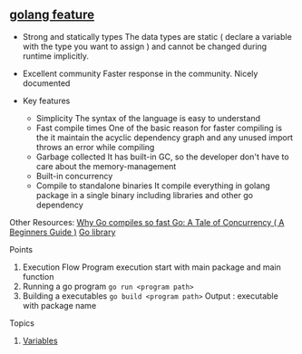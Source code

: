 ## [golang feature](https://go.dev/)

- Strong and statically types
    The data types are static ( declare a variable with the type you want to assign ) and cannot be changed during runtime implicitly. 
- Excellent community
    Faster response in the community.
    Nicely documented

- Key features
    - Simplicity
        The syntax of the language is easy to understand
    - Fast compile times
        One of the basic reason for faster compiling is the it maintain the acyclic dependency graph and any unused import throws an error while compiling
    - Garbage collected
        It has built-in GC, so the developer don't have to care about the memory-management
    - Built-in concurrency
    - Compile to standalone binaries
        It compile everything in golang package in a single binary including libraries and other go dependency 


Other Resources: 
[Why Go compiles so fast ](https://devrajcoder.medium.com/why-go-compiles-so-fast-772435b6bd86)
[Go: A Tale of Concurrency ( A Beginners Guide )](https://medium.com/swlh/go-a-tale-of-concurrency-a-beginners-guide-b8976b26feb)
[Go library](https://pkg.go.dev/std)



Points
1. Execution Flow
    Program execution start with main package and main function
2. Running a go program
    ``` go run <program path> ```
3. Building a executables
    ``` go build <program path> ```
    Output : executable with package name





Topics 

1. [Variables](./notes/variables.md)